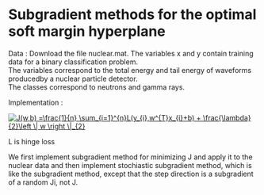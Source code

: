 # Subgradient methods for the optimal soft margin hyperplane

Data : Download  the  file nuclear.mat.   The  variables x and y contain  training  data  for  a  binary classification problem.  
       The variables correspond to the total energy and tail energy of waveforms producedby a nuclear particle detector.  
       The classes correspond to neutrons and gamma rays. 
    
Implementation : 

<a href="https://www.codecogs.com/eqnedit.php?latex=J(w,b)&space;=\frac{1}{n}&space;\sum_{i=1}^{n}L(y_{i},w^{T}x_{i}&plus;b)&space;&plus;&space;\frac{\lambda}{2}\left&space;\|&space;w&space;\right&space;\|_{2}" target="_blank"><img src="https://latex.codecogs.com/gif.latex?J(w,b)&space;=\frac{1}{n}&space;\sum_{i=1}^{n}L(y_{i},w^{T}x_{i}&plus;b)&space;&plus;&space;\frac{\lambda}{2}\left&space;\|&space;w&space;\right&space;\|_{2}" title="J(w,b) =\frac{1}{n} \sum_{i=1}^{n}L(y_{i},w^{T}x_{i}+b) + \frac{\lambda}{2}\left \| w \right \|_{2}" /></a>

L is hinge loss

We first implement subgradient method for minimizing J and apply it to the nuclear data and then implement stochiastic subgradient method, which is like the subgradient method, except that  the  step direction  is  a  subgradient  of a  random Ji,  not J.
